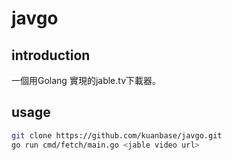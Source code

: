 # javgo

## introduction
一個用Golang 實現的jable.tv下載器。

## usage
```bash
git clone https://github.com/kuanbase/javgo.git
go run cmd/fetch/main.go <jable video url>
```